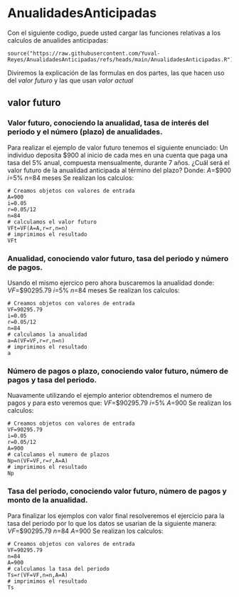 # AnualidadesAnticipadas
Con el siguiente codigo, puede usted cargar las funciones relativas a los calculos de anualides anticipadas:
```(r)
source("https://raw.githubusercontent.com/Yuval-Reyes/AnualidadesAnticipadas/refs/heads/main/AnualidadesAnticipadas.R")
```
Diviremos la explicación de las formulas en dos partes, las que hacen uso del *valor futuro* y las que usan *valor actual*
## valor futuro
### Valor futuro, conociendo la anualidad, tasa de interés del periodo y el número (plazo) de anualidades.
Para realizar el ejemplo de valor futuro tenemos el siguiente enunciado:
Un individuo deposita $900 al inicio de cada mes en una cuenta que paga una tasa del 5% anual, compuesta mensualmente, durante 7 años. ¿Cuál será el valor futuro de la anualidad anticipada al término del plazo?
Donde:
$A$=$900
$i$=5%
$n$=84 meses
Se realizan los calculos:
```(r)
# Creamos objetos con valores de entrada
A=900
i=0.05
r=0.05/12
n=84
# calculamos el valor futuro
VFt=VF(A=A,r=r,n=n)
# imprimimos el resultado
VFt
```
### Anualidad, conociendo valor futuro, tasa del periodo y número de pagos.
Usando el mismo ejercico pero ahora buscaremos la anualidad donde:
$VF$=$90295.79
$i$=5%
$n$=84 meses
Se realizan los calculos:
```(r)
# Creamos objetos con valores de entrada
VF=90295.79
i=0.05
r=0.05/12
n=84
# calculamos la anualidad
a=A(VF=VF,r=r,n=n)
# imprimimos el resultado
a
```
### Número de pagos o plazo, conociendo valor futuro, número de pagos y tasa del periodo.
Nuavamente utilizando el ejemplo anterior obtendremos el numero de pagos y para esto veremos que:
$VF$=$90295.79
$i$=5%
$A$=900
Se realizan los calculos:
```(r)
# Creamos objetos con valores de entrada
VF=90295.79
i=0.05
r=0.05/12
A=900
# calculamos el numero de plazos
Np=n(VF=VF,r=r,A=A)
# imprimimos el resultado
Np
```
### Tasa del periodo, conociendo valor futuro, número de pagos y monto de la anualidad.
Para finalizar los ejemplos con valor final resolveremos el ejercicio para la tasa del periodo por lo que los datos se usarian de la siguiente manera:
$VF$=$90295.79
$n$=84
$A$=900
Se realizan los calculos:
```(r)
# Creamos objetos con valores de entrada
VF=90295.79
n=84
A=900
# calculamos la tasa del periodo
Ts=r(VF=VF,n=n,A=A)
# imprimimos el resultado
Ts
```
